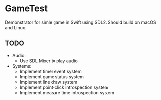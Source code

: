 # GameTest

Demonstrator for simle game in Swift using SDL2. Should build on macOS and Linux.

## TODO
- Audio:
  - Use SDL Mixer to play audio
- Systems:
  - Implement timer event system
  - Implement game status system
  - Implement line draw system
  - Implement point-click introspection system
  - Implement measure time introspection system
